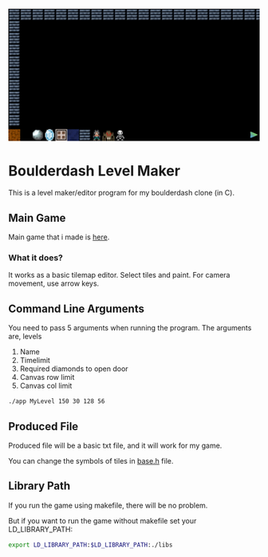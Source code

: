 ![Showcase](https://github.com/xinoip/boulderdash-level-editor/blob/linux-release/readme-assets/readmeGif.gif "Showcase")


# Boulderdash Level Maker

This is a level maker/editor program for my boulderdash clone (in C).

## Main Game

Main game that i made is [here](https://github.com/xinoip/boulderDash).

### What it does?

It works as a basic tilemap editor. Select tiles and paint.
For camera movement, use arrow keys.

## Command Line Arguments

You need to pass 5 arguments when running the program.
The arguments are, levels
1. Name
2. Timelimit
3. Required diamonds to open door
4. Canvas row limit
5. Canvas col limit

```bash
./app MyLevel 150 30 128 56
```

## Produced File

Produced file will be a basic txt file, and it will work for my game.

You can change the symbols of tiles in [base.h](https://github.com/xinoip/bd-level-editor/blob/master/base.h) file.

## Library Path

If you run the game using makefile, there will be no problem.

But if you want to run the game without makefile set your LD_LIBRARY_PATH:

```bash
export LD_LIBRARY_PATH:$LD_LIBRARY_PATH:./libs
```